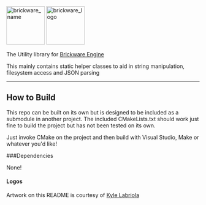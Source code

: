 <img src="http://i.imgur.com/83X6Kfn.png" alt="brickware_name" height="100">
<img src="http://i.imgur.com/Qje9ZhI.png" alt="brickware_logo" height="100">

The Utility library for [Brickware Engine](http://github.com/Honeybunch/Brickware-Engine)

This mainly contains static helper classes to aid in string manipulation, filesystem access and JSON parsing

------

## How to Build

This repo can be built on its own but is designed to be included as a submodule in another project. The included CMakeLists.txt should work just fine to build the project but has not been tested on its own. 

Just invoke CMake on the project and then build with Visual Studio, Make or whatever you'd like!

###Dependencies

None!

#### Logos
Artwork on this README is courtesy of [Kyle Labriola](http://www.kylelabriola.com/)
